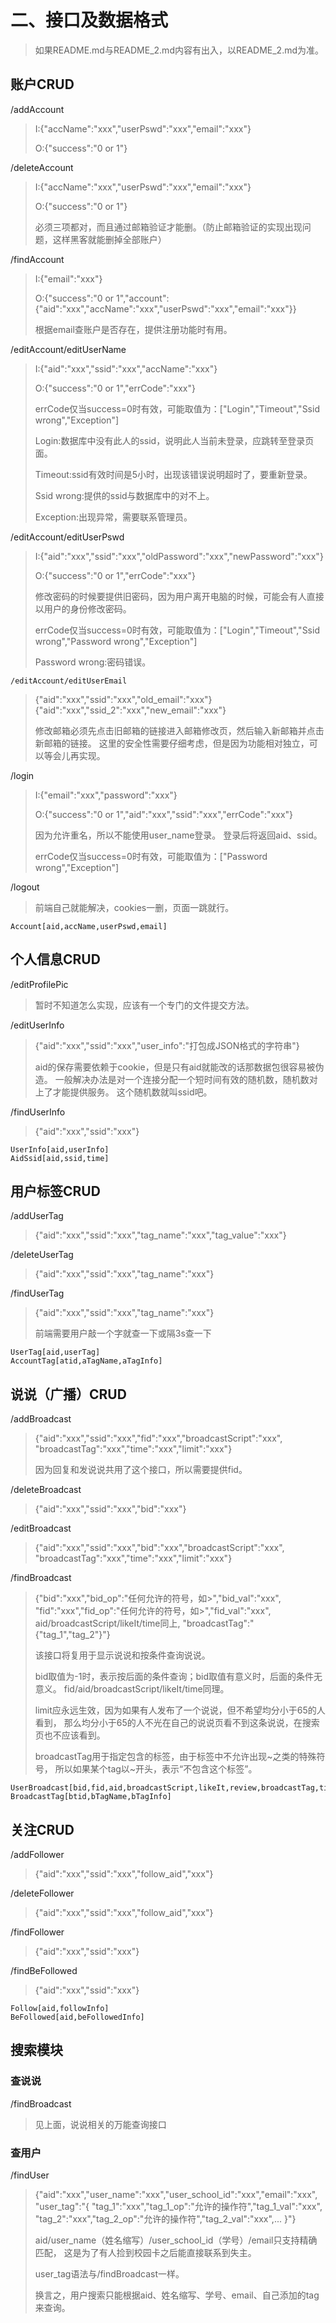 # 二、接口及数据格式
> 如果README.md与README_2.md内容有出入，以README_2.md为准。
## 账户CRUD
/addAccount
> I:{"accName":"xxx","userPswd":"xxx","email":"xxx"}
>
> O:{"success":"0 or 1"}

/deleteAccount
> I:{"accName":"xxx","userPswd":"xxx","email":"xxx"}
> 
> O:{"success":"0 or 1"}
>
> 必须三项都对，而且通过邮箱验证才能删。（防止邮箱验证的实现出现问题，这样黑客就能删掉全部账户）

/findAccount
> I:{"email":"xxx"}
>
> O:{"success":"0 or 1","account":{"aid":"xxx","accName":"xxx","userPswd":"xxx","email":"xxx"}}
>
> 根据email查账户是否存在，提供注册功能时有用。

/editAccount/editUserName
> I:{"aid":"xxx","ssid":"xxx","accName":"xxx"}
>
> O:{"success":"0 or 1","errCode":"xxx"}
>
> errCode仅当success=0时有效，可能取值为：["Login","Timeout","Ssid wrong","Exception"]
>
> Login:数据库中没有此人的ssid，说明此人当前未登录，应跳转至登录页面。
>
> Timeout:ssid有效时间是5小时，出现该错误说明超时了，要重新登录。
>
> Ssid wrong:提供的ssid与数据库中的对不上。
>
> Exception:出现异常，需要联系管理员。

/editAccount/editUserPswd
> I:{"aid":"xxx","ssid":"xxx","oldPassword":"xxx","newPassword":"xxx"}
>
> O:{"success":"0 or 1","errCode":"xxx"}
>
> 修改密码的时候要提供旧密码，因为用户离开电脑的时候，可能会有人直接以用户的身份修改密码。
>
> errCode仅当success=0时有效，可能取值为：["Login","Timeout","Ssid wrong","Password wrong","Exception"]
>
> Password wrong:密码错误。


`/editAccount/editUserEmail`
> {"aid":"xxx","ssid":"xxx","old_email":"xxx"}
> {"aid":"xxx","ssid_2":"xxx","new_email":"xxx"}
>
> 修改邮箱必须先点击旧邮箱的链接进入邮箱修改页，然后输入新邮箱并点击新邮箱的链接。
> 这里的安全性需要仔细考虑，但是因为功能相对独立，可以等会儿再实现。

/login
> I:{"email":"xxx","password":"xxx"}
>
> O:{"success":"0 or 1","aid":"xxx","ssid":"xxx","errCode":"xxx"}
>
> 因为允许重名，所以不能使用user_name登录。
> 登录后将返回aid、ssid。
>
> errCode仅当success=0时有效，可能取值为：["Password wrong","Exception"]

/logout
> 前端自己就能解决，cookies一删，页面一跳就行。

    Account[aid,accName,userPswd,email]

## 个人信息CRUD
/editProfilePic
> 暂时不知道怎么实现，应该有一个专门的文件提交方法。

/editUserInfo
> {"aid":"xxx","ssid":"xxx","user_info":"打包成JSON格式的字符串"}
>
> aid的保存需要依赖于cookie，但是只有aid就能改的话那数据包很容易被伪造。
> 一般解决办法是对一个连接分配一个短时间有效的随机数，随机数对上了才能提供服务。
> 这个随机数就叫ssid吧。

/findUserInfo
> {"aid":"xxx","ssid":"xxx"}

    UserInfo[aid,userInfo]
    AidSsid[aid,ssid,time]

## 用户标签CRUD
/addUserTag
> {"aid":"xxx","ssid":"xxx","tag_name":"xxx","tag_value":"xxx"}

/deleteUserTag
> {"aid":"xxx","ssid":"xxx","tag_name":"xxx"}

/findUserTag
> {"aid":"xxx","ssid":"xxx","tag_name":"xxx"}
>
> 前端需要用户敲一个字就查一下或隔3s查一下

    UserTag[aid,userTag]
    AccountTag[atid,aTagName,aTagInfo]

## 说说（广播）CRUD
/addBroadcast
> {"aid":"xxx","ssid":"xxx","fid":"xxx","broadcastScript":"xxx",
> "broadcastTag":"xxx","time":"xxx","limit":"xxx"}
>
> 因为回复和发说说共用了这个接口，所以需要提供fid。

/deleteBroadcast
> {"aid":"xxx","ssid":"xxx","bid":"xxx"}

/editBroadcast
> {"aid":"xxx","ssid":"xxx","bid":"xxx","broadcastScript":"xxx",
> "broadcastTag":"xxx","time":"xxx","limit":"xxx"}

/findBroadcast
> {"bid":"xxx","bid_op":"任何允许的符号，如>","bid_val":"xxx",
> "fid":"xxx","fid_op":"任何允许的符号，如>","fid_val":"xxx",
> aid/broadcastScript/likeIt/time同上,
> "broadcastTag":"{"tag_1","tag_2"}"}
>
> 该接口将复用于显示说说和按条件查询说说。
>
> bid取值为-1时，表示按后面的条件查询；bid取值有意义时，后面的条件无意义。
> fid/aid/broadcastScript/likeIt/time同理。
>
> limit应永远生效，因为如果有人发布了一个说说，但不希望均分小于65的人看到，
> 那么均分小于65的人不光在自己的说说页看不到这条说说，在搜索页也不应该看到。
>
> broadcastTag用于指定包含的标签，由于标签中不允许出现~之类的特殊符号，
> 所以如果某个tag以~开头，表示“不包含这个标签”。

    UserBroadcast[bid,fid,aid,broadcastScript,likeIt,review,broadcastTag,time,limit]
    BroadcastTag[btid,bTagName,bTagInfo]

## 关注CRUD
/addFollower
> {"aid":"xxx","ssid":"xxx","follow_aid","xxx"}

/deleteFollower
> {"aid":"xxx","ssid":"xxx","follow_aid","xxx"}

/findFollower
> {"aid":"xxx","ssid":"xxx"}

/findBeFollowed
> {"aid":"xxx","ssid":"xxx"}

    Follow[aid,followInfo]
    BeFollowed[aid,beFollowedInfo]
    
## 搜索模块
### 查说说
/findBroadcast
> 见上面，说说相关的万能查询接口

### 查用户
/findUser
> {"aid":"xxx","user_name":"xxx","user_school_id":"xxx","email":"xxx",
> "user_tag":"{
>   "tag_1":"xxx","tag_1_op":"允许的操作符","tag_1_val":"xxx",
>   "tag_2":"xxx","tag_2_op":"允许的操作符","tag_2_val":"xxx",...
>   }"}
>
> aid/user_name（姓名缩写）/user_school_id（学号）/email只支持精确匹配，
> 这是为了有人捡到校园卡之后能直接联系到失主。
>
> user_tag语法与/findBroadcast一样。
> 
> 换言之，用户搜索只能根据aid、姓名缩写、学号、email、自己添加的tag来查询。